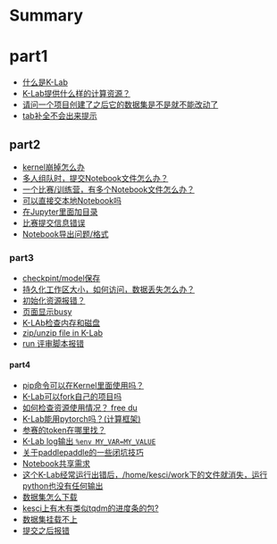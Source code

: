 # Summary

# part1

* [什么是K-Lab](6th-answer.md)
* [K-Lab提供什么样的计算资源？](1st-answer.md)
* [请问一个项目创建了之后它的数据集是不是就不能改动了]()
* [tab补全不会出来提示]()

## part2

* [kernel崩掉怎么办]()
* [多人组队时，提交Notebook文件怎么办？]()
* [一个比赛/训练营，有多个Notebook文件怎么办？]()
* [可以直接交本地Notebook吗]()
* [在Jupyter里面加目录]()
* [比赛提交信息错误]()
* [Notebook导出问题/格式]()

### part3 
* [checkpint/model保存]()
* [持久化工作区大小，如何访问，数据丢失怎么办？]()
* [初始化资源报错？]()
* [页面显示busy]()
* [K-LAb检查内存和磁盘]()
* [zip/unzip file in K-Lab]()
* [run 评审脚本报错]()

#### part4
* [pip命令可以在Kernel里面使用吗？]()
* [K-Lab可以fork自己的项目吗]()
* [如何检查资源使用情况？ free du]()
* [K-Lab能用pytorch吗？(计算框架)]()
* [参赛的token在哪里找？]()
* [K-Lab log输出 `%env MY_VAR=MY_VALUE`]()
* [关于paddlepaddle的一些闭坑技巧]()
* [Notebook共享需求]()
* [这个K-Lab经常运行出错后，/home/kesci/work下的文件就消失，运行python也没有任何输出]()
* [数据集怎么下载]()
* [kesci上有木有类似tqdm的进度条的包?]()
* [数据集挂载不上]()
* [提交之后报错]()